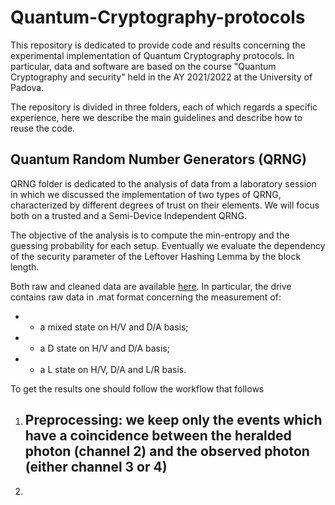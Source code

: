 # Quantum-Cryptography-protocols

This repository is dedicated to provide code and results concerning the experimental implementation of Quantum Cryptography protocols. In particular, data and software are based on the course "Quantum Cryptography and security" held in the AY 2021/2022 at the University of Padova.

The repository is divided in three folders, each of which regards a specific experience, here we describe the main guidelines and describe how to reuse the code. 

## Quantum Random Number Generators (QRNG)
QRNG folder is dedicated to the analysis of data from a laboratory session in which we discussed the implementation of two types of QRNG, characterized by different degrees of trust on their elements. We will focus both on a trusted and a Semi-Device Independent QRNG.

The objective of the analysis is to compute the min-entropy and the guessing probability for each setup. Eventually we evaluate the dependency of the security parameter of the Leftover Hashing Lemma by the block length.

Both raw and cleaned data are available [here](https://drive.google.com/drive/folders/1Z872z6Zmbru9QIgAJOHpkMe-Vgy6MLc5?usp=sharing).
In particular, the drive contains raw data in .mat format concerning the measurement of:
* 	- a mixed state on H/V and D/A basis;
* 	- a D state on H/V and D/A basis;
* 	- a L state on H/V, D/A and L/R basis.

To get the results one should follow the workflow that follows
1. Preprocessing:  we keep only the events which have a coincidence between the heralded photon (channel 2) and the observed photon (either channel 3 or 4)
	- 
2. 



